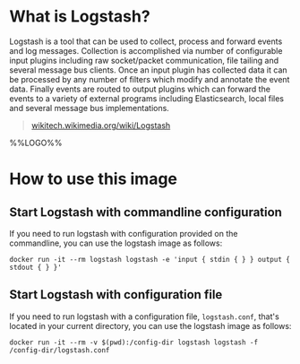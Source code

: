 # What is Logstash?

Logstash is a tool that can be used to collect, process and forward events and log messages. Collection is accomplished via number of configurable input plugins including raw socket/packet communication, file tailing and several message bus clients. Once an input plugin has collected data it can be processed by any number of filters which modify and annotate the event data. Finally events are routed to output plugins which can forward the events to a variety of external programs including Elasticsearch, local files and several message bus implementations.

> [wikitech.wikimedia.org/wiki/Logstash](https://wikitech.wikimedia.org/wiki/Logstash)

%%LOGO%%

# How to use this image

## Start Logstash with commandline configuration

If you need to run logstash with configuration provided on the commandline, you can use the logstash image as follows:

	docker run -it --rm logstash logstash -e 'input { stdin { } } output { stdout { } }'

## Start Logstash with configuration file

If you need to run logstash with a configuration file, `logstash.conf`, that's located in your current directory, you can use the logstash image as follows:

	docker run -it --rm -v $(pwd):/config-dir logstash logstash -f /config-dir/logstash.conf

